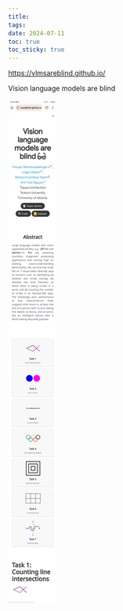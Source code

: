 ```yaml
---
title: 
tags: 
date: 2024-07-11
toc: true
toc_sticky: true
---
```

https://vlmsareblind.github.io/

Vision language models are blind 

![](../_asset/Screenshot_20240711_204323_Kiwi%20Browser.jpg)
# 
